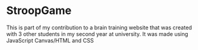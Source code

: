 # StroopGame
This is part of my contribution to a brain training website that was created with 3 other students in my second year at university. It was made using JavaScript Canvas/HTML and CSS 
